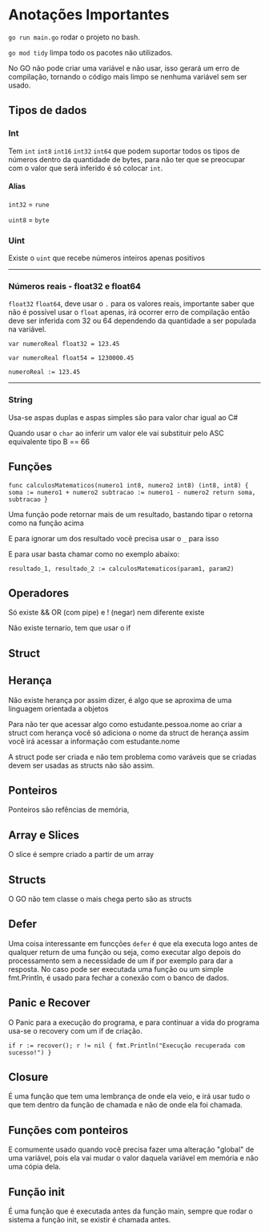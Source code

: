 # Anotações Importantes

`go run main.go` rodar o projeto no bash.

`go mod tidy` limpa todo os pacotes não utilizados.

No GO não pode criar uma variável e não usar, isso gerará um erro de compilação, tornando o código mais limpo se nenhuma variável sem ser usado.

## Tipos de dados

### Int
Tem `int` `int8` `int16` `int32` `int64` que podem suportar todos os tipos de números dentro da quantidade de bytes, para não ter que se preocupar com o valor que será inferido é só colocar `int`.

#### Alias 
`int32` = `rune`

`uint8` = `byte`

### Uint

Existe o `uint` que recebe números inteiros apenas positivos

---

### Números reais - float32 e float64

`float32` `float64`, deve usar o `.` para os valores reais, importante saber que não é possível usar o `float` apenas, irá ocorrer erro de compilação então deve ser inferida com 32 ou 64 dependendo da quantidade a ser populada na variável.

`var numeroReal float32 = 123.45`

`var numeroReal float54 = 1230000.45`

`numeroReal := 123.45`

---

### String

Usa-se aspas duplas e aspas simples são para valor char igual ao C#

Quando usar o `char` ao inferir um valor ele vai substituir pelo ASC equivalente tipo B == 66

## Funções

`func calculosMatematicos(numero1 int8, numero2 int8) (int8, int8) {
	soma := numero1 + numero2
	subtracao := numero1 - numero2
	return soma, subtracao
}`

Uma função pode retornar mais de um resultado, bastando tipar o retorna como na função acima

E para ignorar um dos resultado você precisa usar o `_` para isso

E para usar basta chamar como no exemplo abaixo:

`resultado_1, resultado_2 := calculosMatematicos(param1, param2)`

## Operadores

Só existe && OR (com pipe) e ! (negar) nem diferente existe

Não existe ternario, tem que usar o if

## Struct

## Herança

Não existe herança por assim dizer, é algo que se aproxima de uma linguagem orientada a objetos

Para não ter que acessar algo como estudante.pessoa.nome ao criar a struct com herança você só adiciona o nome da struct de herança assim você irá acessar a informação com estudante.nome

A struct pode ser criada e não tem problema como varáveis que se criadas devem ser usadas as structs não são assim.

## Ponteiros

Ponteiros são refências de memória, 

## Array e Slices

O slice é sempre criado a partir de um array

## Structs

O GO não tem classe o mais chega perto são as structs

## Defer

Uma coisa interessante em funcções `defer` é que ela executa logo antes de qualquer return de uma função ou seja, como executar algo depois do processamento sem a necessidade de um if por exemplo para dar a resposta. No caso pode ser executada uma função ou um simple fmt.Println, é usado para fechar a conexão com o banco de dados.

## Panic e Recover

O Panic para a execução do programa, e para continuar a vida do programa usa-se o recovery com um if de criação.

`
if r := recover(); r != nil {
	fmt.Println("Execução recuperada com sucesso!")
}
`

## Closure

É uma função que tem uma lembrança de onde ela veio, e irá usar tudo o que tem dentro da função de chamada e não de onde ela foi chamada.

## Funções com ponteiros

E comumente usado quando você precisa fazer uma alteração "global" de uma variável, pois ela vai mudar o valor daquela variável em memória e não uma cópia dela.

## Função init

É uma função que é executada antes da função main, sempre que rodar o sistema a função init, se existir é chamada antes.

